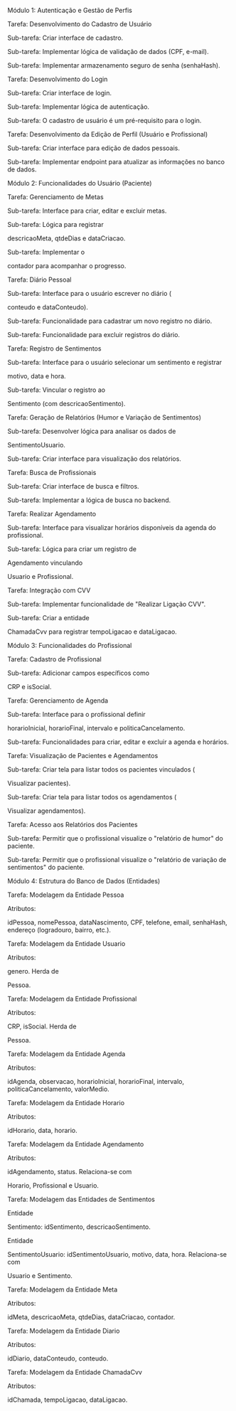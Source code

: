 Módulo 1: Autenticação e Gestão de Perfis

Tarefa: Desenvolvimento do Cadastro de Usuário 

Sub-tarefa: Criar interface de cadastro.

Sub-tarefa: Implementar lógica de validação de dados (CPF, e-mail).

Sub-tarefa: Implementar armazenamento seguro de senha (senhaHash).



Tarefa: Desenvolvimento do Login 


Sub-tarefa: Criar interface de login.

Sub-tarefa: Implementar lógica de autenticação.

Sub-tarefa: O cadastro de usuário é um pré-requisito para o login.


Tarefa: Desenvolvimento da Edição de Perfil (Usuário e Profissional) 


Sub-tarefa: Criar interface para edição de dados pessoais.

Sub-tarefa: Implementar endpoint para atualizar as informações no banco de dados.

Módulo 2: Funcionalidades do Usuário (Paciente)

Tarefa: Gerenciamento de Metas 

Sub-tarefa: Interface para criar, editar e excluir metas.

Sub-tarefa: Lógica para registrar 

descricaoMeta, qtdeDias e dataCriacao.


Sub-tarefa: Implementar o 

contador para acompanhar o progresso.


Tarefa: Diário Pessoal

Sub-tarefa: Interface para o usuário escrever no diário (

conteudo e dataConteudo).


Sub-tarefa: Funcionalidade para cadastrar um novo registro no diário.

Sub-tarefa: Funcionalidade para excluir registros do diário.


Tarefa: Registro de Sentimentos 

Sub-tarefa: Interface para o usuário selecionar um sentimento e registrar 

motivo, data e hora.

Sub-tarefa: Vincular o registro ao 

Sentimento (com descricaoSentimento).


Tarefa: Geração de Relatórios (Humor e Variação de Sentimentos) 

Sub-tarefa: Desenvolver lógica para analisar os dados de 

SentimentoUsuario.

Sub-tarefa: Criar interface para visualização dos relatórios.


Tarefa: Busca de Profissionais 

Sub-tarefa: Criar interface de busca e filtros.

Sub-tarefa: Implementar a lógica de busca no backend.


Tarefa: Realizar Agendamento 

Sub-tarefa: Interface para visualizar horários disponíveis da agenda do profissional.



Sub-tarefa: Lógica para criar um registro de 

Agendamento vinculando 



Usuario e Profissional.

Tarefa: Integração com CVV

Sub-tarefa: Implementar funcionalidade de "Realizar Ligação CVV".

Sub-tarefa: Criar a entidade 

ChamadaCvv para registrar tempoLigacao e dataLigacao.

Módulo 3: Funcionalidades do Profissional

Tarefa: Cadastro de Profissional 

Sub-tarefa: Adicionar campos específicos como 

CRP e isSocial.




Tarefa: Gerenciamento de Agenda 


Sub-tarefa: Interface para o profissional definir 

horarioInicial, horarioFinal, intervalo e politicaCancelamento.

Sub-tarefa: Funcionalidades para criar, editar e excluir a agenda e horários.

Tarefa: Visualização de Pacientes e Agendamentos

Sub-tarefa: Criar tela para listar todos os pacientes vinculados (

Visualizar pacientes).

Sub-tarefa: Criar tela para listar todos os agendamentos (

Visualizar agendamentos).

Tarefa: Acesso aos Relatórios dos Pacientes

Sub-tarefa: Permitir que o profissional visualize o "relatório de humor" do paciente.

Sub-tarefa: Permitir que o profissional visualize o "relatório de variação de sentimentos" do paciente.

Módulo 4: Estrutura do Banco de Dados (Entidades)

Tarefa: Modelagem da Entidade Pessoa 


Atributos: 

idPessoa, nomePessoa, dataNascimento, CPF, telefone, email, senhaHash, endereço (logradouro, bairro, etc.).



Tarefa: Modelagem da Entidade Usuario 

Atributos: 

genero. Herda de 


Pessoa.


Tarefa: Modelagem da Entidade Profissional 


Atributos: 

CRP, isSocial. Herda de 

Pessoa.


Tarefa: Modelagem da Entidade Agenda 



Atributos: 

idAgenda, observacao, horarioInicial, horarioFinal, intervalo, politicaCancelamento, valorMedio.



Tarefa: Modelagem da Entidade Horario 



Atributos: 

idHorario, data, horario.


Tarefa: Modelagem da Entidade Agendamento 



Atributos: 

idAgendamento, status. Relaciona-se com 


Horario, Profissional e Usuario.

Tarefa: Modelagem das Entidades de Sentimentos

Entidade 

Sentimento: idSentimento, descricaoSentimento.


Entidade 

SentimentoUsuario: idSentimentoUsuario, motivo, data, hora. Relaciona-se com 


Usuario e Sentimento.


Tarefa: Modelagem da Entidade Meta 



Atributos: 

idMeta, descricaoMeta, qtdeDias, dataCriacao, contador.



Tarefa: Modelagem da Entidade Diario 


Atributos: 

idDiario, dataConteudo, conteudo.



Tarefa: Modelagem da Entidade ChamadaCvv 


Atributos: 

idChamada, tempoLigacao, dataLigacao.